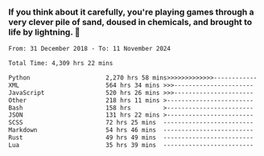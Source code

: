 ### If you think about it carefully, you're playing games through a very clever pile of sand, doused in chemicals, and brought to life by lightning.  👋


<!--START_SECTION:waka-->

```txt
From: 31 December 2018 - To: 11 November 2024

Total Time: 4,309 hrs 22 mins

Python                     2,270 hrs 58 mins>>>>>>>>>>>>>------------   52.70 %
XML                        564 hrs 34 mins >>>----------------------   13.10 %
JavaScript                 520 hrs 26 mins >>>----------------------   12.08 %
Other                      218 hrs 11 mins >------------------------   05.06 %
Bash                       158 hrs         >------------------------   03.67 %
JSON                       131 hrs 22 mins >------------------------   03.05 %
SCSS                       72 hrs 25 mins  -------------------------   01.68 %
Markdown                   54 hrs 46 mins  -------------------------   01.27 %
Rust                       49 hrs 49 mins  -------------------------   01.16 %
Lua                        35 hrs 39 mins  -------------------------   00.83 %
```

<!--END_SECTION:waka-->
